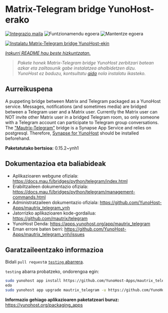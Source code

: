 <!--
Ohart ongi: README hau automatikoki sortu da <https://github.com/YunoHost/apps/tree/master/tools/readme_generator>ri esker
EZ editatu eskuz.
-->

# Matrix-Telegram bridge YunoHost-erako

[![Integrazio maila](https://dash.yunohost.org/integration/mautrix_telegram.svg)](https://ci-apps.yunohost.org/ci/apps/mautrix_telegram/) ![Funtzionamendu egoera](https://ci-apps.yunohost.org/ci/badges/mautrix_telegram.status.svg) ![Mantentze egoera](https://ci-apps.yunohost.org/ci/badges/mautrix_telegram.maintain.svg)

[![Instalatu Matrix-Telegram bridge YunoHost-ekin](https://install-app.yunohost.org/install-with-yunohost.svg)](https://install-app.yunohost.org/?app=mautrix_telegram)

*[Irakurri README hau beste hizkuntzatan.](./ALL_README.md)*

> *Pakete honek Matrix-Telegram bridge YunoHost zerbitzari batean azkar eta zailtasunik gabe instalatzea ahalbidetzen dizu.*  
> *YunoHost ez baduzu, kontsultatu [gida](https://yunohost.org/install) nola instalatu ikasteko.*

## Aurreikuspena

A puppeting bridge between Matrix and Telegram packaged as a YunoHost service. Messages, notifications (and sometimes media) are bridged between a Telegram user and a Matrix user. Currently the Matrix user can NOT invite other Matrix user in a bridged Telegram room, so only someone with a Telegram account can participate to Telegram group conversations. The ["Mautrix-Telegram"](https://docs.mau.fi/bridges/python/telegram/index.html) bridge is a Synapse App Service and relies on postgresql. Therefore, [Synapse for YunoHost](https://github.com/YunoHost-Apps/synapse_ynh) should be installed beforehand.


**Paketatutako bertsioa:** 0.15.2~ynh1
## Dokumentazioa eta baliabideak

- Aplikazioaren webgune ofiziala: <https://docs.mau.fi/bridges/python/telegram/index.html>
- Erabiltzaileen dokumentazio ofiziala: <https://docs.mau.fi/bridges/python/telegram/management-commands.html>
- Administratzaileen dokumentazio ofiziala: <https://github.com/YunoHost-Apps/mautrix_telegram_ynh>
- Jatorrizko aplikazioaren kode-gordailua: <https://github.com/mautrix/telegram>
- YunoHost Denda: <https://apps.yunohost.org/app/mautrix_telegram>
- Eman errore baten berri: <https://github.com/YunoHost-Apps/mautrix_telegram_ynh/issues>

## Garatzaileentzako informazioa

Bidali `pull request`a [`testing` abarrera](https://github.com/YunoHost-Apps/mautrix_telegram_ynh/tree/testing).

`testing` abarra probatzeko, ondorengoa egin:

```bash
sudo yunohost app install https://github.com/YunoHost-Apps/mautrix_telegram_ynh/tree/testing --debug
edo
sudo yunohost app upgrade mautrix_telegram -u https://github.com/YunoHost-Apps/mautrix_telegram_ynh/tree/testing --debug
```

**Informazio gehiago aplikazioaren paketatzeari buruz:** <https://yunohost.org/packaging_apps>
